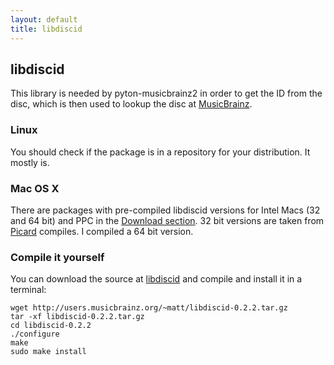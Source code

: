 ```yaml
---
layout: default
title: libdiscid
---
```

## libdiscid
This library is needed by pyton-musicbrainz2 in order to get the ID from the disc, which is then used to lookup the disc at [MusicBrainz](http://musicbrainz.org).

### Linux
You should check if the package is in a repository for your distribution. It mostly is.

### Mac OS X
There are packages with pre-compiled libdiscid versions for Intel Macs (32 and 64 bit) and PPC in the <a href="download">Download section</a>.
32 bit versions are taken from [Picard](http://wiki.musicbrainz.org/MusicBrainz_Picard) compiles. I compiled a 64 bit version.

### Compile it yourself
You can download the source at [libdiscid](http://wiki.musicbrainz.org/libdiscid) and compile and install it in a terminal:

    wget http://users.musicbrainz.org/~matt/libdiscid-0.2.2.tar.gz
    tar -xf libdiscid-0.2.2.tar.gz
    cd libdiscid-0.2.2
    ./configure
    make
    sudo make install
